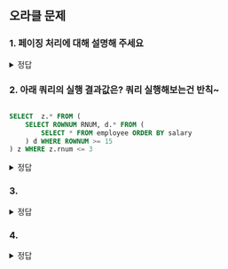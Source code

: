## 오라클 문제

### 1. 페이징 처리에 대해 설명해 주세요

<details>
<summary>정답</summary>
<div markdown="1">    
  
  SELECT 결과물에서 n행씩 끊어서 화면에 보여주는 것을 말한다.
  
</div>
</details>

### 2. 아래 쿼리의 실행 결과값은? 쿼리 실행해보는건 반칙~

```sql

SELECT  z.* FROM (
    SELECT ROWNUM RNUM, d.* FROM (
        SELECT * FROM employee ORDER BY salary
    ) d WHERE ROWNUM >= 15
) z WHERE z.rnum <= 3

```

<details>
<summary>정답</summary>
<div markdown="1">   
  
  검색 결과 없음
  
  이유는? WHERE절에서 ROWNUM을 1을 넣었을 때 FALSE가 나오는 조건이 있다면 조건이 성립되지 않는다.
  
</div>
</details>


### 3.


<details>
<summary>정답</summary>
<div markdown="1">    
  
  
</div>
</details>



### 4.


<details>
<summary>정답</summary>
<div markdown="1">    
  
  
</div>
</details>
